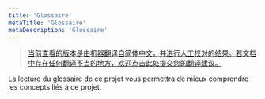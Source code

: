 ```yaml
---
title: 'Glossaire'
metaTitle: 'Glossaire'
metaDescription: 'Glossaire'
---
```


> [当前查看的版本是由机器翻译自简体中文，并进行人工校对的结果。若文档中存在任何翻译不当的地方，欢迎点击此处提交您的翻译建议。](https://crwd.in/newbeclaptrap)

La lecture du glossaire de ce projet vous permettra de mieux comprendre les concepts liés à ce projet.
